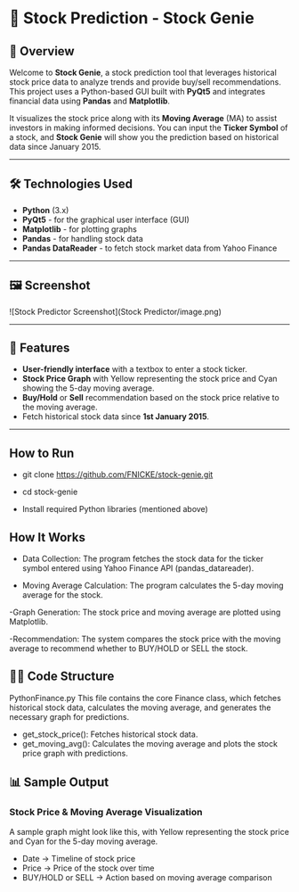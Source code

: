 # 🚀 Stock Prediction - Stock Genie

## 📖 Overview

Welcome to **Stock Genie**, a stock prediction tool that leverages historical stock price data to analyze trends and provide buy/sell recommendations. This project uses a Python-based GUI built with **PyQt5** and integrates financial data using **Pandas** and **Matplotlib**.

It visualizes the stock price along with its **Moving Average** (MA) to assist investors in making informed decisions. You can input the **Ticker Symbol** of a stock, and **Stock Genie** will show you the prediction based on historical data since January 2015.

---

## 🛠️ Technologies Used

- **Python** (3.x)
- **PyQt5** - for the graphical user interface (GUI)
- **Matplotlib** - for plotting graphs
- **Pandas** - for handling stock data
- **Pandas DataReader** - to fetch stock market data from Yahoo Finance

---

## 🖼️ Screenshot

![Stock Predictor Screenshot](Stock Predictor/image.png)


---

## 🔧 Features

- **User-friendly interface** with a textbox to enter a stock ticker.
- **Stock Price Graph** with Yellow representing the stock price and Cyan showing the 5-day moving average.
- **Buy/Hold** or **Sell** recommendation based on the stock price relative to the moving average.
- Fetch historical stock data since **1st January 2015**.

---


## How to Run
- git clone https://github.com/FNICKE/stock-genie.git
- cd stock-genie

- Install required Python libraries (mentioned above)

## How It Works
- Data Collection: The program fetches the stock data for the ticker symbol entered using Yahoo 
 Finance API (pandas_datareader).

- Moving Average Calculation: The program calculates the 5-day moving average for the stock.

-Graph Generation: The stock price and moving average are plotted using Matplotlib.

-Recommendation: The system compares the stock price with the moving average to recommend whether to BUY/HOLD or SELL the stock.

## 🧑‍💻 Code Structure
PythonFinance.py
This file contains the core Finance class, which fetches historical stock data, calculates the moving average, and generates the necessary graph for predictions.

- get_stock_price(): Fetches historical stock data.
- get_moving_avg(): Calculates the moving average and plots the stock price graph with predictions.

## 📊 Sample Output
### Stock Price & Moving Average Visualization
A sample graph might look like this, with Yellow representing the stock price and Cyan for the 5-day moving average.

- Date -> Timeline of stock price
- Price -> Price of the stock over time
- BUY/HOLD or SELL -> Action based on moving average comparison

